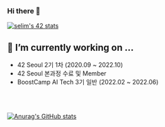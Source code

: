 ### Hi there 👋
 
<!--
- ⚡ Fun fact: ...
[![selim's 42 stats](https://badge42.herokuapp.com/api/stats/selim?privacyEmail=true)](https://github.com/selim/badge42)
<img align='left' src="http://mazassumnida.wtf/api/v2/generate_badge?boj=soysauce1368">
<img width="600" alt="스크린샷 2022-07-03 오후 4 52 16" src="https://user-images.githubusercontent.com/68208055/177030539-fab94d9b-49b6-4139-91ed-f9d53b2f863b.png">

## 42 Seoul Projects 


- [cub3d](https://github.com/seohl16/cub3d_seohl16_execute)
- [Webserv](https://github.com/seohl16/webserv)
- [Minishell](https://github.com/seohl16/minishell_seohl16_execute)


## Boostcamp AI Tech Projects 

- [Image Classifiation](https://github.com/boostcampaitech3/level1-image-classification-level1-cv-08)
- [Object Detection](https://github.com/boostcampaitech3/level2-object-detection-level2-cv-11)
- [Semantic Segmentation](https://github.com/boostcampaitech3/level2-semantic-segmentation-level2-cv-11)
- [MOFY: MOsaic For You](https://github.com/seohl16/final-project-level3-cv-11)
![스크린샷 2022-02-18 오전 11 37 35](https://user-images.githubusercontent.com/68208055/156388968-65b42aa3-388c-404d-abee-bb651d1883de.png)

-->
[![selim's 42 stats](https://badge42.vercel.app/api/v2/cl553bnwl011609mrmc8i7gt1/stats?cursusId=21&coalitionId=88)](https://github.com/JaeSeoKim/badge42)



## 🔭 I’m currently working on ...
- 42 Seoul 2기 1차 (2020.09 ~ 2022.10)
- 42 Seoul 본과정 수료 및 Member 
- BoostCamp AI Tech 3기 일반 (2022.02 ~ 2022.06)



<br>
<br>

[![Anurag's GitHub stats](https://github-readme-stats.vercel.app/api?username=seohl16&theme=midnight-purple)](https://github.com/anuraghazra/github-readme-stats)

